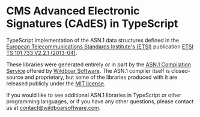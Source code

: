 # CMS Advanced Electronic Signatures (CAdES) in TypeScript

TypeScript implementation of the ASN.1 data structures defined in the
[European Telecommunications Standards Institute's (ETSI)](https://www.etsi.org/)
publication
[ETSI TS 101 733 V2.2.1 (2013-04)](https://www.etsi.org/deliver/etsi_ts/101700_101799/101733/02.02.01_60/ts_101733v020201p.pdf).

These libraries were generated entirely or in part by the
[ASN.1 Compilation Service](https://wildboarsoftware.com/asn1-compilation)
offered by [Wildboar Software](https://wildboarsoftware.com). The ASN.1
compiler itself is closed-source and proprietary, but some of the libraries
produced with it are released publicly under the
[MIT license](https://mit-license.org/).

If you would like to see additional ASN.1 libraries in TypeScript or other
programming languages, or if you have any other questions, please contact us at
[contact@wildboarsoftware.com](mailto:contact@wildboarsoftware.com).
